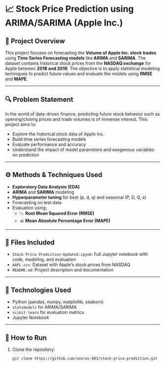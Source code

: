 # 📈 Stock Price Prediction using ARIMA/SARIMA (Apple Inc.)

## 🧠 Project Overview

This project focuses on forecasting the **Volume of Apple Inc. stock trades** using **Time Series Forecasting models** like **ARIMA** and **SARIMA**. The dataset contains historical stock prices from the **NASDAQ exchange** for Apple between **2018 and 2019**. The objective is to apply statistical modeling techniques to predict future values and evaluate the models using **RMSE** and **MAPE**.

---

## 🔍 Problem Statement

In the world of data-driven finance, predicting future stock behavior such as opening/closing prices and trade volumes is of immense interest. This project aims to:
- Explore the historical stock data of Apple Inc.
- Build time series forecasting models
- Evaluate performance and accuracy
- Understand the impact of model parameters and exogenous variables on prediction

---

## ⚙️ Methods & Techniques Used

- **Exploratory Data Analysis (EDA)**
- **ARIMA** and **SARIMA** modeling
- **Hyperparameter tuning** for best (p, d, q) and seasonal (P, D, Q, s)
- Forecasting on test data
- Evaluation using:
  - 📉 **Root Mean Squared Error (RMSE)**
  - 📊 **Mean Absolute Percentage Error (MAPE)**

---

## 📁 Files Included

- `Stock Price Prediction-Updated.ipynb`: Full Jupyter notebook with code, modeling, and evaluation
- `AAPL.csv`: Dataset with Apple's stock prices from NASDAQ
- `README.md`: Project description and documentation

---

## 📌 Technologies Used

- Python (pandas, numpy, matplotlib, seaborn)
- `statsmodels` for ARIMA/SARIMA
- `scikit-learn` for evaluation metrics
- Jupyter Notebook

---

## 🏁 How to Run

1. Clone the repository:
   ```bash
   git clone https://github.com/sourav-003/stock-price-prediction.git
